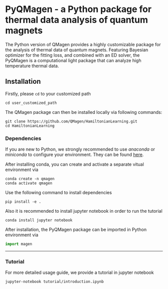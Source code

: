 # PyQMagen - a Python package for thermal data analysis of quantum magnets

The Python version of QMagen provides a highly 
customizable package for the analysis of thermal data 
of quantum magnets. 
Featuring Bayesian optimizer for the fitting loss, 
and combined with an ED solver,
the PyQMagen is a computational light package 
that can analyze high temperature thermal data.

## Installation

Firstly, please `cd` to your customized path
```shell script
cd user_customized_path
```

The QMagen package can then be installed 
locally via following commands:

```shell script
git clone https://github.com/QMagen/HamiltonianLearning.git
cd HamiltonianLearning
```
### Dependencies

If you are new to Python, we strongly recommended to use 
*anaconda* or *miniconda* to configure your environment.
They can be found
[here](https://www.anaconda.com/).

After installing conda, you can create and activate a separate 
vitual environment via 

```shell script
conda create -n qmagen
conda activate qmagen
```

Use the following command to install dependencies
```shell script
pip install -e .
```

Also it is recommended to install jupyter notebook
in order to run the tutorial
```shell script
conda install jupyter notebook
```

After installation, the PyQMagen package can be imported in 
Python environment via

```python
import magen
```
---
### Tutorial
For more detailed usage guide,
we provide a tutorial in jupyter notebook

```shell script
jupyter-notebook tutorial/introduction.ipynb
```
